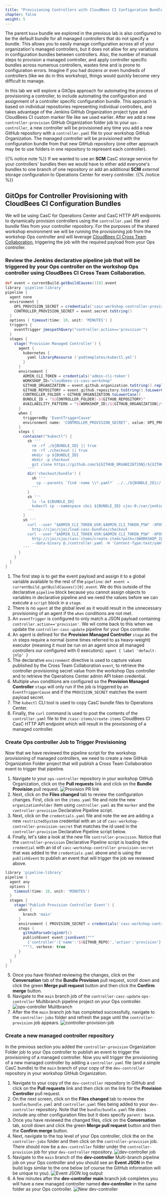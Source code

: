 ```yaml
---
title: "Provisioning Controllers with CloudBees CI Configuration Bundles"
chapter: false
weight: 5
--- 
```


The parent `base` bundle we explored in the previous lab is also configured to be the default bundle for all managed controllers that do not specify a bundle. This allows you to easily manage configuration across all of your organization's managed controllers, but it does not allow for any variations in configuration bundles between controllers. Also, the number of manual steps to provision a managed controller, and apply controller specific bundles across numerous controllers, wastes time and is prone to configuration errors. Imagine if you had dozens or even hundreds of controllers (like we do in this workshop), things would quickly become very difficult to manage.

In this lab we will explore a GitOps approach for automating the process of provisioning a controller, to include automating the configuration and assignment of a controller specific configuration bundle. This approach is based on individual repositories representing individual controllers, and takes advantage of the Jenkins GitHub Organization project type and CloudBees CI custom marker file like we used earlier. After we add a new `controller-provision` GitHub Organization folder job to your `ops-controller`, a new controller will be provisioned any time you add a new GitHub repository with a `controller.yaml` file to your workshop GitHub Organization. The managed controller will be provisioned with the configuration bundle from that new GitHub repository (one other approach may be to use folders in one repository to represent each controller).

{{% notice note %}}
If we wanted to use an **SCM** CasC storage service for your controllers' bundles then we would have to either add everyone's bundles to one branch of one repository or add an additional **SCM** *external* storage configuration to Operations Center for every controller.
{{% /notice %}}

## GitOps for Controller Provisioning with CloudBees CI Configuration Bundles

We will be using CasC for Operations Center and CasC HTTP API endpoints to dynamically provision controllers using the `controller.yaml` file and bundle files from your controller repository.  For the purposes of the shared workshop environment we will be running the provisioning job from the workshop Ops controller and will leverage [CloudBees CI Cross Team Collaboration](https://docs.cloudbees.com/docs/admin-resources/latest/pipelines/cross-team-collaboration), triggering the job with the required payload from your Ops controller.

### Review the Jenkins declarative pipeline job that will be triggered by your Ops controller on the workshop Ops controller using CloudBees CI Cross Team Collaboration. 
```groovy
def event = currentBuild.getBuildCauses()[0].event
library 'pipeline-library'
pipeline {
  agent none
  environment {
    OPS_PROVISION_SECRET = credentials('casc-workshop-controller-provision-secret')
    CONTROLLER_PROVISION_SECRET = event.secret.toString()
  }
  options { timeout(time: 10, unit: 'MINUTES') }
  triggers {
    eventTrigger jmespathQuery("controller.action=='provision'")
  }
  stages {
    stage('Provision Managed Controller') {
      agent {
        kubernetes {
          yaml libraryResource ('podtemplates/kubectl.yml')
        }
      }
      environment {
        ADMIN_CLI_TOKEN = credentials('admin-cli-token')
        WORKSHOP_ID="cloudbees-ci-casc-workshop"
        GITHUB_ORGANIZATION = event.github.organization.toString().replaceAll(" ", "-")
        GITHUB_REPOSITORY = event.github.repository.toString().toLowerCase()
        CONTROLLER_FOLDER = GITHUB_ORGANIZATION.toLowerCase()
        BUNDLE_ID = "${CONTROLLER_FOLDER}-${GITHUB_REPOSITORY}"
        AVAILABILITY_PATTERN = "${WORKSHOP_ID}/${GITHUB_ORGANIZATION}/${GITHUB_REPOSITORY}"
      }
      when {
        triggeredBy 'EventTriggerCause'
        environment name: 'CONTROLLER_PROVISION_SECRET', value: OPS_PROVISION_SECRET
      }
      steps {
        container("kubectl") {
          sh '''
            rm -rf ./${BUNDLE_ID} || true
            rm -rf ./checkout || true
            mkdir -p ${BUNDLE_ID}
            mkdir -p checkout
            git clone https://github.com/${GITHUB_ORGANIZATION}/${GITHUB_REPOSITORY}.git checkout
          '''
          dir('checkout/bundle') {
            sh '''
              cp --parents `find -name \\*.yaml*` ../../${BUNDLE_ID}//
            '''
          }
          sh '''
            ls -la ${BUNDLE_ID}
            kubectl cp --namespace cbci ${BUNDLE_ID} cjoc-0:/var/jenkins_config/jcasc-bundles-store/ -c jenkins
          '''
        }
        sh '''
          curl --user "$ADMIN_CLI_TOKEN_USR:$ADMIN_CLI_TOKEN_PSW" -XPOST \
            http://cjoc/cjoc/load-casc-bundles/checkout
          curl --user "$ADMIN_CLI_TOKEN_USR:$ADMIN_CLI_TOKEN_PSW" -XPOST \
            http://cjoc/cjoc/casc-items/create-items?path=/$WORKSHOP_ID \
            --data-binary @./controller.yaml -H 'Content-Type:text/yaml'
        '''
      }
    }
  }
}
```
1. The first step is to get the event payload and assign it to a global variable available to the rest of the `pipeline`: `def event = currentBuild.getBuildCauses()[0].event`. We do this outside of the declarative `pipeline` block because you cannot assign objects to variables in declarative pipeline and we need the values before we can execute a `script` block in a `stage`.
2. There is no `agent` at the global level as it would result in the unnecessary provisioning of an agent if the `when` conditions are not met.
3. An `eventTrigger` is configured to only match a JSON payload containing `controller.action=='provision'`. We wil come back to this when we update the `controller-casc-update` pipeline for your Ops controller.
4. An agent is defined for the **Provision Managed Controller** `stage` as the `sh` steps require a normal (some times referred to as heavy-weight) executor (meaning it must be run on an agent since all managed controllers our configured with 0 executors): `agent { label 'default-jnlp' }`
5. The declarative `environment` directive is used to capture values published by the Cross Team Collaboration `event`, to retrieve the controller provisioning secret value from the workshop Ops controller and to retrieve the Operations Center admin API token credential.
6. Multiple `when` conditions are configured so the **Provision Managed Controller** `stage` will only run if the job is triggered by an `EventTriggerCause` and if the `PROVISION_SECRET` matches the event payload secret.
7. The `kubectl` CLI tool is used to copy CasC bundle files to Operations Center.
8. Finally, the `curl` command is used to post the contents of the `controller.yaml` file to the `/casc-items/create-items` CloudBees CI CasC HTTP API endpoint which will result in the provisioning of a managed controller.

### Create Ops controller Job to Trigger Provisioning
Now that we have reviewed the pipeline script for the workshop provisioning of managed controllers, we need to create a new GitHub Organization Folder project that will publish a Cross Team Collaboration event to trigger that pipeline.

1. Navigate to your `ops-controller` repository in your workshop GitHub Organization, click on the **Pull requests** link and click on the **Bundle Provision** pull request. ![Provision PR link](provision-pr-link.png?width=50pc) 
2. Next, click on the **Files changed** tab to review the configuration changes. First, click on the `items.yaml` file and note the new `organizationFolder` item using `controller.yaml` as the `marker` and the `controller-provision` Declarative Pipeline script. 
3. Next, click on the `credentials.yaml` file and note the we are adding a new `restrictedSystem` credential with an `id` of `casc-workshop-controller-provision-secret` that matches the id used in the `controller-provision` Declarative Pipeline script below. 
4. Finally, let's take a look at the new file `controller-provision`. Notice that the `controller-provision` Declarative Pipeline script is loading the `credential` with an id of `casc-workshop-controller-provision-secret` that was added to the `credentials.yaml` above and is using the `publishEvent` to publish an event that will trigger the job we reviewed above.

```groovy
library 'pipeline-library'
pipeline {
  agent any
  options {
    timeout(time: 10, unit: 'MINUTES')
  }
  stages {
    stage('Publish Provision Controller Event') {
      when {
        branch 'main'
      }
      environment { PROVISION_SECRET = credentials('casc-workshop-controller-provision-secret') }
      steps {
        gitHubParseOriginUrl()
        publishEvent event:jsonEvent("""
          {'controller':{'name':'${GITHUB_REPO}','action':'provision'},'github':{'organization':'${GITHUB_ORG}','repository':'${GITHUB_REPO}','user':'${GITHUB_USER}'},'secret':'${PROVISION_SECRET}'}
        """), verbose: true
      }
    }
  }
}
```
5. Once you have finished reviewing the changes, click on the **Conversation** tab of the **Bundle Provision** pull request, scroll down and click the green **Merge pull request** button and then click the **Confirm merge** button.
6. Navigate to the `main` branch job of the `controller-casc-update` `ops-controller` Multibranch pipeline project on your Ops controller. ![ops-controller Mulitbranch](ops-controller-multibranch-jcasc.png?width=50pc)
7. After the the `main` branch job has completed successfully, navigate to the `controller-jobs` folder and refresh the page until the `controller-provision` job appears. ![controller-provision-job](controller-provision-job.png?width=50pc)

### Create a new managed controller repository
In the previous section you added the `controller-provision` Organization Folder job to your Ops controller to publish an event to trigger the provisioning of a managed controller. Now you will trigger the provisioning of a new managed controller by adding a `controller.yaml` file (and a simple CasC bundle) to the `main` branch of your copy of the `dev-controller` repository in your workshop GitHub Organization.

1. Navigate to your copy of the `dev-controller` repository in GitHub and click on the **Pull requests** link and then click on the link for the **Provision Controller** pull request.
2. On the next screen, click on the **Files changed** tab to review the `bundle/bundle.yaml` and `controller.yaml` files being added to your `dev-controller` repository. Note that the `bundle/bundle.yaml` file does include any other configuration files but it does specify `parent: base`.
3. Once you have reviewed the changed files, click on the **Conversation** tab, scroll down and click the green **Merge pull request** button and then the **Confirm merge** button.
4. Next, navigate to the top level of your Ops controller, click the on the `controller-jobs` folder and then click on the `controller-provision` job. There should now be a `dev-controller` folder under the `controller-provision` job for your `dev-controller` repository. ![dev-controller job](dev-controller-job.png?width=50pc)
5. Navigate to the `main` branch of the **dev-controller** Multi-branch pipeline job on your Ops controller and you should see an **Event JSON** in the build logs similar to the one below (of course the GitHub information will be unique to you). ![Event JSON log output](event-json-log-output.png?width=50pc)
6. A few minutes after the **dev-controller** **main** branch job completes you will have a new managed controller named **dev-controller** in the same folder as your Ops controller. ![New dev-controller](new-dev-controller.png?width=50pc)
